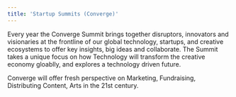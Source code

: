 ```yaml
---
title: 'Startup Summits (Converge)'
---
```


Every year the Converge Summit brings together disruptors, innovators and visionaries at the frontline of our global technology, startups, and creative ecosystems to offer key insights, big ideas and collaborate. The Summit takes a unique focus on how Technology will transform the creative economy gloablly, and explores a technology driven future.

Converge will offer fresh perspective on Marketing, Fundraising, Distributing Content, Arts in the 21st century.